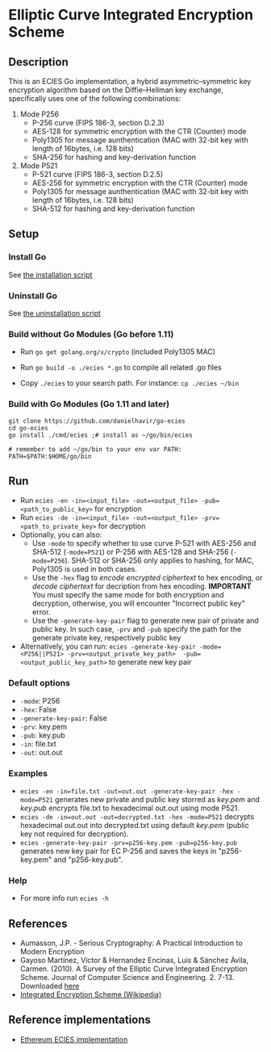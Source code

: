 # Elliptic Curve Integrated Encryption Scheme

## Description
This is an ECIES Go implementation, a hybrid asymmetric–symmetric key encryption
algorithm based on the Diffie–Hellman key exchange, specifically uses one of the following combinations:
1. Mode P256
    * P-256 curve (FIPS 186-3, section D.2.3)
    * AES-128 for symmetric encryption with the CTR (Counter) mode
    * Poly1305 for message aunthentication (MAC with 32-bit key with length of 16bytes, i.e. 128 bits)
    * SHA-256 for hashing and key-derivation function
2. Mode P521
    * P-521 curve (FIPS 186-3, section D.2.5)
    * AES-256 for symmetric encryption with the CTR (Counter) mode
    * Poly1305 for message aunthentication (MAC with 32-bit key with length of 16bytes, i.e. 128 bits)
    * SHA-512 for hashing and key-derivation function

## Setup

### Install Go
See [the installation script](https://gist.github.com/danielhavir/d8df1a260a2c042a01c48303ca3967c7)

### Uninstall Go
See [the uninstallation script](https://gist.github.com/danielhavir/d8df1a260a2c042a01c48303ca3967c7)

### Build without Go Modules (Go before 1.11)

* Run `go get golang.org/x/crypto` (included Poly1305 MAC)

* Run `go build -o ./ecies *.go` to compile all related .go files

* Copy `./ecies` to your search path. For instance: `cp ./ecies ~/bin`

### Build with Go Modules (Go 1.11 and later)

```
git clone https://github.com/danielhavir/go-ecies
cd go-ecies
go install ./cmd/ecies ;# install as ~/go/bin/ecies

# remember to add ~/go/bin to your env var PATH: PATH=$PATH:$HOME/go/bin
```

## Run
* Run `ecies -en -in=<input_file> -out=<output_file> -pub=<path_to_public_key>` for encryption
* Run `ecies -de -in=<input_file> -out=<output_file> -prv=<path_to_private_key>` for decryption
* Optionally, you can also:
    * Use `-mode` to specify whether to use curve P-521 with AES-256 and SHA-512 (`-mode=P521`) or P-256 with AES-128 and SHA-256 (`-mode=P256`). SHA-512 or SHA-256 only applies to hashing, for MAC, Poly1305 is used in both cases.
    * Use the `-hex` flag to _encode encrypted ciphertext_ to hex encoding, or _decode ciphertext_ for decription from hex encoding. **IMPORTANT** You must specify the same mode for both encryption and decryption, otherwise, you will encounter "Incorrect public key" error.
    * Use the `-generate-key-pair` flag to generate new pair of private and public key. In such case, `-prv` and `-pub` specify the path for the generate private key, respectively public key
* Alternatively, you can run: `ecies -generate-key-pair -mode=<P256||P521> -prv=<output_private_key_path>  -pub=<output_public_key_path>` to generate new key pair

### Default options
* `-mode`: P256
* `-hex`: False
* `-generate-key-pair`: False
* `-prv`: key.pem
* `-pub`: key.pub
* `-in`: file.txt
* `-out`: out.out

### Examples
* `ecies -en -in=file.txt -out=out.out -generate-key-pair -hex -mode=P521` generates new private and public key storred as _key.pem_ and _key.pub_ encrypts file.txt to hexadecimal out.out using mode P521.
* `ecies -de -in=out.out -out=decrypted.txt -hex -mode=P521` decrypts hexadecimal out.out into decrypted.txt using default _key.pem_ (public key not required for decryption).
* `ecies -generate-key-pair -prv=p256-key.pem -pub=p256-key.pub` generates new key pair for EC P-256 and saves the keys in "p256-key.pem" and "p256-key.pub".

### Help
* For more info run `ecies -h`

## References
* Aumasson, J.P. - Serious Cryptography: A Practical Introduction to Modern Encryption
* Gayoso Martínez, Víctor & Hernandez Encinas, Luis & Sánchez Ávila, Carmen. (2010). A Survey of the Elliptic Curve Integrated Encryption Scheme. Journal of Computer Science and Engineering. 2. 7-13. Downloaded [here](https://www.researchgate.net/publication/255970113_A_Survey_of_the_Elliptic_Curve_Integrated_Encryption_Scheme)
* [Integrated Encryption Scheme (Wikipedia)](https://en.wikipedia.org/wiki/Integrated_Encryption_Scheme#Formal_description)

## Reference implementations
* [Ethereum ECIES implementation](https://github.com/ethereum/go-ethereum/tree/master/crypto/ecies)
